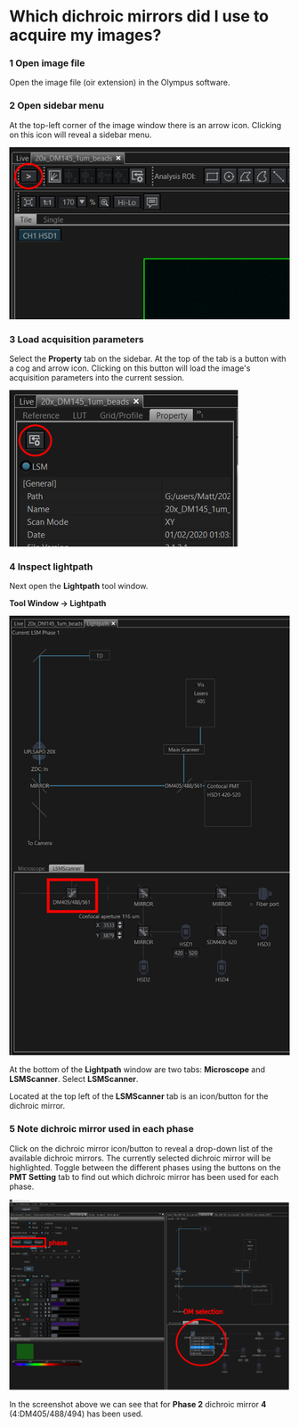 # Which dichroic mirrors did I use to acquire my images?

### 1 Open image file
Open the image file (oir extension) in the Olympus software.

### 2 Open sidebar menu
At the top-left corner of the image window there is an arrow icon. Clicking on this icon will reveal a sidebar menu.

![open side bar](img/open-side-bar.png)


### 3 Load acquisition parameters
Select the **Property** tab on the sidebar. At the top of the tab is a button with a cog and arrow icon. Clicking on this button will load the image's acquisition parameters into the current session.

![property tab](img/Property-tab.png)

### 4 Inspect lightpath
Next open the **Lightpath** tool window.

**Tool Window -> Lightpath**

![lightpath](img/lightpath.png)

At the bottom of the **Lightpath** window are two tabs: **Microscope** and **LSMScanner**. Select **LSMScanner**.

Located at the top left of the **LSMScanner** tab is an icon/button for the dichroic mirror.

### 5 Note dichroic mirror used in each phase

Click on the dichroic mirror icon/button to reveal a drop-down list of the available dichroic mirrors. The currently selected dichroic mirror will be highlighted. Toggle between the different phases using the buttons on the **PMT Setting** tab to find out which dichroic mirror has been used for each phase.

![DM selection](img/DM_selection.png)

In the screenshot above we can see that for **Phase 2** dichroic mirror **4** (4:DM405/488/494) has been used. 
